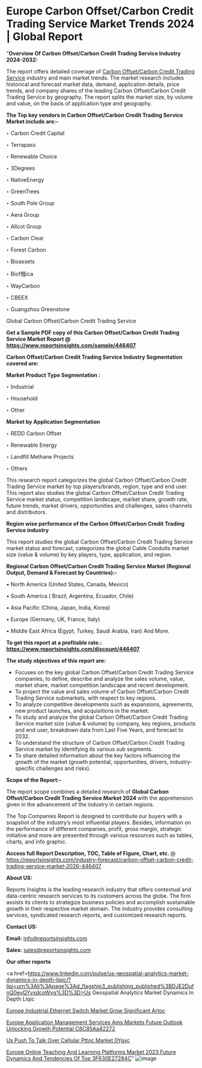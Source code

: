 # Europe Carbon Offset/Carbon Credit Trading Service Market Trends 2024 | Global Report

"<strong>Overview Of Carbon Offset/Carbon Credit Trading Service Industry 2024-2032:</strong>

The report offers detailed coverage of <a href=https://www.reportsinsights.com/sample/446407>Carbon Offset/Carbon Credit Trading Service</a> industry and main market trends. The market research includes historical and forecast market data, demand, application details, price trends, and company shares of the leading Carbon Offset/Carbon Credit Trading Service by geography. The report splits the market size, by volume and value, on the basis of application type and geography.

<strong>The Top key vendors in Carbon Offset/Carbon Credit Trading Service Market include are:- </strong>

‣ Carbon Credit Capital

‣ Terrapass

‣ Renewable Choice

‣ 3Degrees

‣ NativeEnergy

‣ GreenTrees

‣ South Pole Group

‣ Aera Group

‣ Allcot Group

‣ Carbon Clear

‣ Forest Carbon

‣ Bioassets

‣ Biof韑ica

‣ WayCarbon

‣ CBEEX

‣ Guangzhou Greenstone

Global Carbon Offset/Carbon Credit Trading Service

<strong>Get a Sample PDF copy of this Carbon Offset/Carbon Credit Trading Service Market Report </strong><strong>@ <a href=https://www.reportsinsights.com/sample/446407 style=color:#0000ff;>https://www.reportsinsights.com/sample/446407</a> </strong>

<strong>Carbon Offset/Carbon Credit Trading Service Industry Segmentation covered are:</strong>

<strong>Market Product Type Segmentation :</strong>

‣ Industrial

‣ Household

‣ Other

<strong>Market by Application Segmentation</strong>

‣ REDD Carbon Offset

‣ Renewable Energy

‣ Landfill Methane Projects

‣ Others

This research report categorizes the global Carbon Offset/Carbon Credit Trading Service market by top players/brands, region, type and end user. This report also studies the global Carbon Offset/Carbon Credit Trading Service market status, competition landscape, market share, growth rate, future trends, market drivers, opportunities and challenges, sales channels and distributors.

<strong>Region wise performance of the Carbon Offset/Carbon Credit Trading Service industry</strong><strong> </strong>

This report studies the global Carbon Offset/Carbon Credit Trading Service market status and forecast, categorizes the global Cable Conduits market size (value &amp; volume) by key players, type, application, and region. 

<strong>Regional Carbon Offset/Carbon Credit Trading Service Market (Regional Output, Demand &amp; Forecast by Countries):-</strong>

• North America (United States, Canada, Mexico)

• South America ( Brazil, Argentina, Ecuador, Chile)

• Asia Pacific (China, Japan, India, Korea)

• Europe (Germany, UK, France, Italy)

• Middle East Africa (Egypt, Turkey, Saudi Arabia, Iran) And More.

<strong>To get this report at a profitable rate.: <a href=https://www.reportsinsights.com/discount/446407 style=color:#0000ff;>https://www.reportsinsights.com/discount/446407</a></strong>

<strong>The study objectives of this report are:</strong>
<ul>
  <li>Focuses on the key global Carbon Offset/Carbon Credit Trading Service companies, to define, describe and analyze the sales volume, value, market share, market competition landscape and recent development.</li>
  <li>To project the value and sales volume of Carbon Offset/Carbon Credit Trading Service submarkets, with respect to key regions.</li>
  <li>To analyze competitive developments such as expansions, agreements, new product launches, and acquisitions in the market.</li>
  <li>To study and analyze the global Carbon Offset/Carbon Credit Trading Service market size (value &amp; volume) by company, key regions, products and end user, breakdown data from Last Five Years, and forecast to 2032.</li>
  <li>To understand the structure of Carbon Offset/Carbon Credit Trading Service market by identifying its various sub segments.</li>
  <li>To share detailed information about the key factors influencing the growth of the market (growth potential, opportunities, drivers, industry-specific challenges and risks).</li>
</ul>
<strong>Scope of the Report:-</strong><strong> </strong>

The report scope combines a detailed research of <strong>Global Carbon Offset/Carbon Credit Trading Service Market 2024 </strong>with the apprehension given in the advancement of the industry in certain regions.

The Top Companies Report is designed to contribute our buyers with a snapshot of the industry’s most influential players. Besides, information on the performance of different companies, profit, gross margin, strategic initiative and more are presented through various resources such as tables, charts, and info graphic.

<strong>Access full Report Description, TOC, Table of Figure, Chart, etc. </strong>@   <a href=https://reportsinsights.com/industry-forecast/carbon-offset-carbon-credit-trading-service-market-2026-446407 style=color:#0000ff;>https://reportsinsights.com/industry-forecast/carbon-offset-carbon-credit-trading-service-market-2026-446407</a>

<strong>About US:</strong>

Reports Insights is the leading research industry that offers contextual and data-centric research services to its customers across the globe. The firm assists its clients to strategize business policies and accomplish sustainable growth in their respective market domain. The industry provides consulting services, syndicated research reports, and customized research reports.

<strong>Contact US:</strong>

<p class=""""><b>Email:</b> <a href=mailto:info@reportsinsights.com>info@reportsinsights.com</a></p>
<p class=""""><b>Sales:</b> <a href=mailto:sales@reportsinsights.com>sales@reportsinsights.com</a></p>

<strong>Our other reports</strong>

<a href=https://www.linkedin.com/pulse/us-geospatial-analytics-market-dynamics-in-depth-llqic/?lipi=urn%3Ali%3Apage%3Ad_flagship3_publishing_published%3BDJE2DufnQ0eyQYvxdcoWvg%3D%3D>Us Geospatial Analytics Market Dynamics In Depth Llqic</a>

<a href=https://www.linkedin.com/pulse/europe-industrial-ethernet-switch-market-grow-significant-artoc/>Europe Industrial Ethernet Switch Market Grow Significant Artoc</a>

<a href=https://medium.com/@singhaakesh50/europe-application-management-services-ams-markets-future-outlook-unlocking-growth-potential-c8c85aa42272>Europe Application Management Services Ams Markets Future Outlook Unlocking Growth Potential C8C85Aa42272</a>

<a href=https://www.linkedin.com/pulse/us-push-to-talk-over-cellular-pttoc-market-0ygvc/>Us Push To Talk Over Cellular Pttoc Market 0Ygvc</a>

<a href=https://medium.com/@swatiga40/europe-online-teaching-and-learning-platforms-market-2023-future-dynamics-and-tendencies-of-top-3f630e27284c>Europe Online Teaching And Learning Platforms Market 2023 Future Dynamics And Tendencies Of Top 3F630E27284C</a>"
![image](https://github.com/aakesh123242/RIMarket/assets/158431203/4fb5c7da-1188-4d96-9668-7121d3f2de9b)
